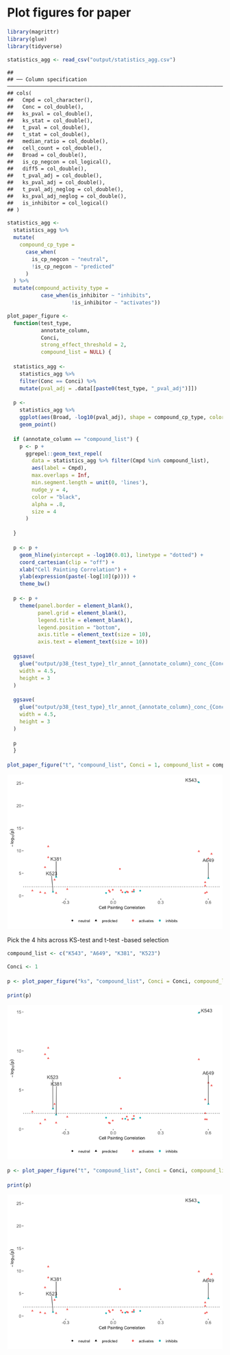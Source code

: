 Plot figures for paper
================

``` r
library(magrittr)
library(glue)
library(tidyverse)
```

``` r
statistics_agg <- read_csv("output/statistics_agg.csv")
```

    ## 
    ## ── Column specification ─────────────────────────────────────────────────────────────────────────────────────────────────
    ## cols(
    ##   Cmpd = col_character(),
    ##   Conc = col_double(),
    ##   ks_pval = col_double(),
    ##   ks_stat = col_double(),
    ##   t_pval = col_double(),
    ##   t_stat = col_double(),
    ##   median_ratio = col_double(),
    ##   cell_count = col_double(),
    ##   Broad = col_double(),
    ##   is_cp_negcon = col_logical(),
    ##   diff5 = col_double(),
    ##   t_pval_adj = col_double(),
    ##   ks_pval_adj = col_double(),
    ##   t_pval_adj_neglog = col_double(),
    ##   ks_pval_adj_neglog = col_double(),
    ##   is_inhibitor = col_logical()
    ## )

``` r
statistics_agg <-
  statistics_agg %>%
  mutate(
    compound_cp_type =
      case_when(
        is_cp_negcon ~ "neutral",
        !is_cp_negcon ~ "predicted"
      )
  ) %>%
  mutate(compound_activity_type =
           case_when(is_inhibitor ~ "inhibits",
                     !is_inhibitor ~ "activates"))
```

``` r
plot_paper_figure <- 
  function(test_type, 
           annotate_column, 
           Conci,
           strong_effect_threshold = 2,
           compound_list = NULL) {
  
  statistics_agg <-
    statistics_agg %>%
    filter(Conc == Conci) %>%
    mutate(pval_adj = .data[[paste0(test_type, "_pval_adj")]])
    
  p <- 
    statistics_agg %>%
    ggplot(aes(Broad, -log10(pval_adj), shape = compound_cp_type, color = compound_activity_type)) +
    geom_point()
  
  if (annotate_column == "compound_list") {
    p <- p +
      ggrepel::geom_text_repel(
        data = statistics_agg %>% filter(Cmpd %in% compound_list),
        aes(label = Cmpd),
        max.overlaps = Inf,
        min.segment.length = unit(0, 'lines'),
        nudge_y = 4,
        color = "black",
        alpha = .8,
        size = 4
      )
    
  } 
  
  p <- p +
    geom_hline(yintercept = -log10(0.01), linetype = "dotted") +
    coord_cartesian(clip = "off") +
    xlab("Cell Painting Correlation") +
    ylab(expression(paste(-log[10](p)))) +
    theme_bw()
  
  p <- p +
    theme(panel.border = element_blank(),
          panel.grid = element_blank(),
          legend.title = element_blank(),
          legend.position = "bottom",
          axis.title = element_text(size = 10),
          axis.text = element_text(size = 10))
  
  ggsave(
    glue("output/p38_{test_type}_tlr_annot_{annotate_column}_conc_{Conci}.png"),
    width = 4.5,
    height = 3
  )
  
  ggsave(
    glue("output/p38_{test_type}_tlr_annot_{annotate_column}_conc_{Conci}.svg"),
    width = 4.5,
    height = 3
  )  
  
  p
  }

plot_paper_figure("t", "compound_list", Conci = 1, compound_list = compound_list)
```

![](3.figures_files/figure-gfm/unnamed-chunk-4-1.png)<!-- -->

Pick the 4 hits across KS-test and t-test -based selection

``` r
compound_list <- c("K543", "A649", "K381", "K523")
```

``` r
Conci <- 1

p <- plot_paper_figure("ks", "compound_list", Conci = Conci, compound_list = compound_list)

print(p)
```

![](3.figures_files/figure-gfm/unnamed-chunk-6-1.png)<!-- -->

``` r
p <- plot_paper_figure("t", "compound_list", Conci = Conci, compound_list = compound_list)

print(p)
```

![](3.figures_files/figure-gfm/unnamed-chunk-6-2.png)<!-- -->

